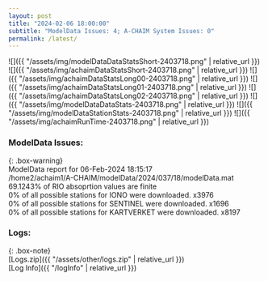 ```yaml
---
layout: post
title: "2024-02-06 18:00:00"
subtitle: "ModelData Issues: 4; A-CHAIM System Issues: 0"
permalink: /latest/
---
```


![]({{ "/assets/img/modelDataDataStatsShort-2403718.png" | relative_url }})
![]({{ "/assets/img/achaimDataStatsShort-2403718.png" | relative_url }})
![]({{ "/assets/img/achaimDataStatsLong00-2403718.png" | relative_url }})
![]({{ "/assets/img/achaimDataStatsLong01-2403718.png" | relative_url }})
![]({{ "/assets/img/achaimDataStatsLong02-2403718.png" | relative_url }})
![]({{ "/assets/img/modelDataDataStats-2403718.png" | relative_url }})
![]({{ "/assets/img/modelDataStationStats-2403718.png" | relative_url }})
![]({{ "/assets/img/achaimRunTime-2403718.png" | relative_url }})


### ModelData Issues:  
  
{: .box-warning}  
 ModelData report for 06-Feb-2024 18:15:17   
 /home2/achaim1/A-CHAIM/modelData/2024/037/18/modelData.mat   
 69.1243% of RIO absoprtion values are finite   
 0% of all possible stations for IONO were downloaded. x3976   
 0% of all possible stations for SENTINEL were downloaded. x1696   
 0% of all possible stations for KARTVERKET were downloaded. x8197   
  


### Logs:  
  
{: .box-note}  
[Logs.zip]({{ "/assets/other/logs.zip" | relative_url }})  
[Log Info]({{ "/logInfo" | relative_url }})  

